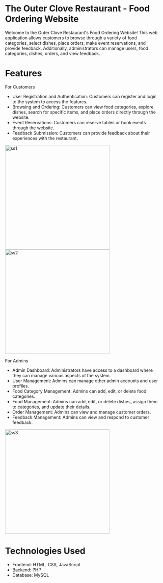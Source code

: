 # The Outer Clove Restaurant - Food Ordering Website
Welcome to the Outer Clove Restaurant's Food Ordering Website! This web application allows customers to browse through a variety of food categories, select dishes, place orders, make event reservations, and provide feedback. Additionally, administrators can manage users, food categories, dishes, orders, and view feedback.

# Features
For Customers
- User Registration and Authentication: Customers can register and login to the system to access the features.
- Browsing and Ordering: Customers can view food categories, explore dishes, search for specific items, and place orders directly through the website.
- Event Reservations: Customers can reserve tables or book events through the website.
- Feedback Submission: Customers can provide feedback about their experiences with the restaurant.

<img width='340px' alt='ss1' sre='https://github.com/Lakna-Premachandra/Outer-Clove-Restaurant-Website/assets/136817118/1b2bb9a2-83e8-41e6-99e3-01baa9456f49'>
<img width='340px' alt='ss2' sre='https://github.com/Lakna-Premachandra/Outer-Clove-Restaurant-Website/assets/136817118/ccd7a73f-a021-4a1f-9048-87aaf2bdce88)'>

For Admins
- Admin Dashboard: Administrators have access to a dashboard where they can manage various aspects of the system.
- User Management: Admins can manage other admin accounts and user profiles.
- Food Category Management: Admins can add, edit, or delete food categories.
- Food Management: Admins can add, edit, or delete dishes, assign them to categories, and update their details.
- Order Management: Admins can view and manage customer orders.
- Feedback Management: Admins can view and respond to customer feedback.

<img width='340px' alt='ss3' sre='https://github.com/Lakna-Premachandra/Outer-Clove-Restaurant-Website/assets/136817118/af69f971-59e6-4525-9a70-44abf6452da8'>
  
# Technologies Used

- Frontend: HTML, CSS, JavaScript
- Backend: PHP
- Database: MySQL
